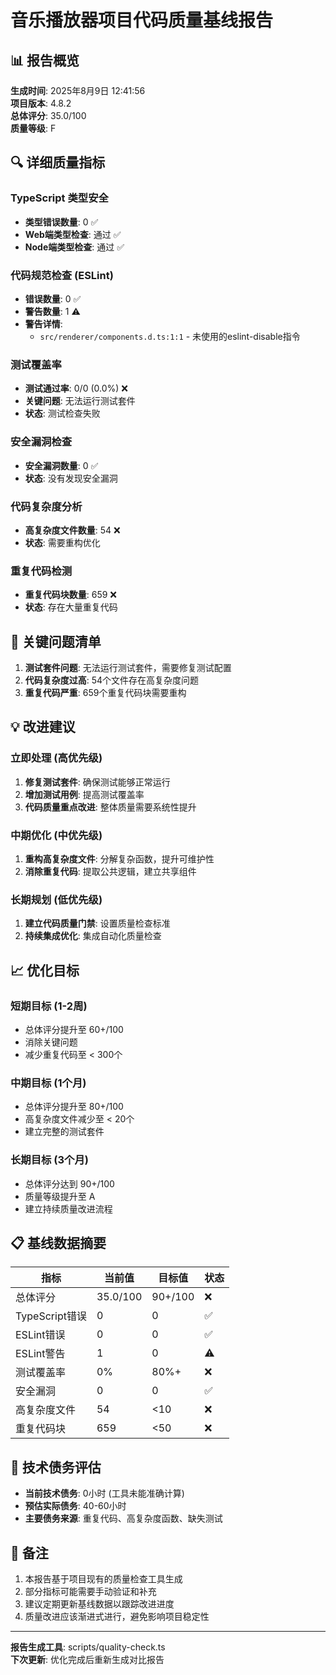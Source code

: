 # 音乐播放器项目代码质量基线报告

## 📊 报告概览

**生成时间**: 2025年8月9日 12:41:56  
**项目版本**: 4.8.2  
**总体评分**: 35.0/100  
**质量等级**: F

## 🔍 详细质量指标

### TypeScript 类型安全

- **类型错误数量**: 0 ✅
- **Web端类型检查**: 通过 ✅
- **Node端类型检查**: 通过 ✅

### 代码规范检查 (ESLint)

- **错误数量**: 0 ✅
- **警告数量**: 1 ⚠️
- **警告详情**:
  - `src/renderer/components.d.ts:1:1` - 未使用的eslint-disable指令

### 测试覆盖率

- **测试通过率**: 0/0 (0.0%) ❌
- **关键问题**: 无法运行测试套件
- **状态**: 测试检查失败

### 安全漏洞检查

- **安全漏洞数量**: 0 ✅
- **状态**: 没有发现安全漏洞

### 代码复杂度分析

- **高复杂度文件数量**: 54 ❌
- **状态**: 需要重构优化

### 重复代码检测

- **重复代码块数量**: 659 ❌
- **状态**: 存在大量重复代码

## 🚨 关键问题清单

1. **测试套件问题**: 无法运行测试套件，需要修复测试配置
2. **代码复杂度过高**: 54个文件存在高复杂度问题
3. **重复代码严重**: 659个重复代码块需要重构

## 💡 改进建议

### 立即处理 (高优先级)

1. **修复测试套件**: 确保测试能够正常运行
2. **增加测试用例**: 提高测试覆盖率
3. **代码质量重点改进**: 整体质量需要系统性提升

### 中期优化 (中优先级)

1. **重构高复杂度文件**: 分解复杂函数，提升可维护性
2. **消除重复代码**: 提取公共逻辑，建立共享组件

### 长期规划 (低优先级)

1. **建立代码质量门禁**: 设置质量检查标准
2. **持续集成优化**: 集成自动化质量检查

## 📈 优化目标

### 短期目标 (1-2周)

- 总体评分提升至 60+/100
- 消除关键问题
- 减少重复代码至 < 300个

### 中期目标 (1个月)

- 总体评分提升至 80+/100
- 高复杂度文件减少至 < 20个
- 建立完整的测试套件

### 长期目标 (3个月)

- 总体评分达到 90+/100
- 质量等级提升至 A
- 建立持续质量改进流程

## 📋 基线数据摘要

| 指标           | 当前值   | 目标值  | 状态 |
| -------------- | -------- | ------- | ---- |
| 总体评分       | 35.0/100 | 90+/100 | ❌   |
| TypeScript错误 | 0        | 0       | ✅   |
| ESLint错误     | 0        | 0       | ✅   |
| ESLint警告     | 1        | 0       | ⚠️   |
| 测试覆盖率     | 0%       | 80%+    | ❌   |
| 安全漏洞       | 0        | 0       | ✅   |
| 高复杂度文件   | 54       | <10     | ❌   |
| 重复代码块     | 659      | <50     | ❌   |

## 🔧 技术债务评估

- **当前技术债务**: 0小时 (工具未能准确计算)
- **预估实际债务**: 40-60小时
- **主要债务来源**: 重复代码、高复杂度函数、缺失测试

## 📝 备注

1. 本报告基于项目现有的质量检查工具生成
2. 部分指标可能需要手动验证和补充
3. 建议定期更新基线数据以跟踪改进进度
4. 质量改进应该渐进式进行，避免影响项目稳定性

---

**报告生成工具**: scripts/quality-check.ts  
**下次更新**: 优化完成后重新生成对比报告

